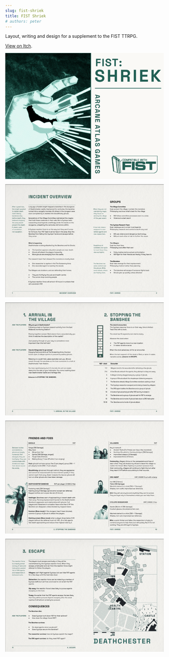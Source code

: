 ```yaml
---
slug: fist-shriek
title: FIST Shriek
# authors: peter
---
```


Layout, writing and design for a supplement to the FIST TTRPG.

[View on Itch](https://atlasarcane.itch.io/fist-shriek).

![FIST Shriek Cover](./deatcester-itch-cover.png)

<!--truncate-->



![FIST Screenshot](./deathcester-demo-1.jpg)

![FIST Screenshot](./deathcester-demo-2.jpg)

![FIST Screenshot](./deathcester-demo-3.jpg)

![FIST Screenshot](./deathcester-demo-4.jpg)

